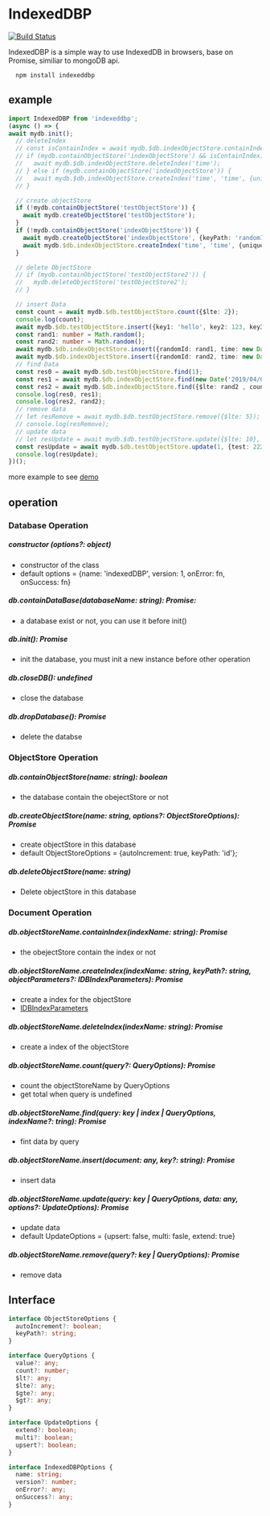 # IndexedDBP
<!-- [START badges] -->
[![Build Status](https://travis-ci.org/fayfang/indexedDBP.svg?branch=master)](https://travis-ci.org/fayfang/indexedDBP)
<!-- [END badges] -->
IndexedDBP is a simple way to use IndexedDB in browsers, base on Promise, similiar to mongoDB api.

``` node
  npm install indexeddbp
```

## example
``` typeScript
import IndexedDBP from 'indexeddbp';
(async () => {
await mydb.init();
  // deleteIndex
  // const isContainIndex = await mydb.$db.indexObjectStore.containIndex('time');
  // if (mydb.containObjectStore('indexObjectStore') && isContainIndex) {
  //   await mydb.$db.indexObjectStore.deleteIndex('time');
  // } else if (mydb.containObjectStore('indexObjectStore')) {
  //   await mydb.$db.indexObjectStore.createIndex('time', 'time', {unique: false, multiEntry: false});
  // }

  // create objectStore
  if (!mydb.containObjectStore('testObjectStore')) {
    await mydb.createObjectStore('testObjectStore');
  }
  if (!mydb.containObjectStore('indexObjectStore')) {
    await mydb.createObjectStore('indexObjectStore', {keyPath: 'randomId'});
    await mydb.$db.indexObjectStore.createIndex('time', 'time', {unique: false, multiEntry: false});
  }

  // delete ObjectStore
  // if (mydb.containObjectStore('testObjectStore2')) {
  //   mydb.deleteObjectStore('testObjectStore2');
  // }

  // insert Data
  const count = await mydb.$db.testObjectStore.count({$lte: 2});
  console.log(count);
  await mydb.$db.testObjectStore.insert({key1: 'hello', key2: 123, key3: true, key4: new Date()});
  const rand1: number = Math.random();
  const rand2: number = Math.random();
  await mydb.$db.indexObjectStore.insert({randomId: rand1, time: new Date('2019/04/03')});
  await mydb.$db.indexObjectStore.insert({randomId: rand2, time: new Date('2019/04/05')});
  // find Data
  const res0 = await mydb.$db.testObjectStore.find(1);
  const res1 = await mydb.$db.indexObjectStore.find(new Date('2019/04/03'), 'time');
  const res2 = await mydb.$db.indexObjectStore.find({$lte: rand2 , count: 5});
  console.log(res0, res1);
  console.log(res2, rand2);
  // remove data
  // let resRemove = await mydb.$db.testObjectStore.remove({$lte: 5});
  // console.log(resRemove);
  // update data
  // let resUpdate = await mydb.$db.testObjectStore.update({$lte: 10}, {test: 222}, {multi: true});
  const resUpdate = await mydb.$db.testObjectStore.update(1, {test: 222}, {upsert: true});
  console.log(resUpdate);
})();
```
more example to see [demo](https://github.com/fayfang/indexedDBP/tree/master/test/example)

## operation
### Database Operation
##### constructor (options?: object)
+ constructor of the class
+ default options = {name: 'indexedDBP', version: 1, onError: fn, onSuccess: fn}

##### db.containDataBase(databaseName: string): Promise:
+ a database exist or not, you can use it before init()

##### db.init(): Promise
+ init the database, you must init a new instance before other operation

##### db.closeDB(): undefined
+ close the database

##### db.dropDatabase(): Promise
+ delete the databse

### ObjectStore Operation
##### db.containObjectStore(name: string): boolean
+ the database contain the obejectStore or not

##### db.createObjectStore(name: string, options?: ObjectStoreOptions): Promise
+ create objectStore in this database
+ default ObjectStoreOptions = {autoIncrement: true, keyPath: 'id'};

##### db.deleteObjectStore(name: string)
+ Delete objectStore in this database

### Document Operation
##### db.objectStoreName.containIndex(indexName: string): Promise
+ the obejectStore contain the index or not

##### db.objectStoreName.createIndex(indexName: string, keyPath?: string, objectParameters?: IDBIndexParameters): Promise
+ create a index for the objectStore
+ [IDBIndexParameters](https://developer.mozilla.org/en-US/docs/Web/API/IDBIndexParameters)

##### db.objectStoreName.deleteIndex(indexName: string): Promise
+ create a index of the objectStore

##### db.objectStoreName.count(query?: QueryOptions): Promise
+ count the objectStoreName by QueryOptions
+ get total when query is undefined

##### db.objectStoreName.find(query: key | index | QueryOptions, indexName?: tring): Promise
+ fint data by query

##### db.objectStoreName.insert(document: any, key?: string): Promise
+ insert data

##### db.objectStoreName.update(query: key | QueryOptions, data: any, options?: UpdateOptions): Promise
+ update data
+ default UpdateOptions = {upsert: false, multi: fasle, extend: true}

##### db.objectStoreName.remove(query?: key | QueryOptions): Promise
+ remove data

## Interface
``` typeScript
interface ObjectStoreOptions {
  autoIncrement?: boolean;
  keyPath?: string;
}

interface QueryOptions {
  value?: any;
  count?: number;
  $lt?: any;
  $lte?: any;
  $gte?: any;
  $gt?: any;
}

interface UpdateOptions {
  extend?: boolean;
  multi?: boolean;
  upsert?: boolean;
}

interface IndexedDBPOptions {
  name: string;
  version?: number;
  onError?: any;
  onSuccess?: any;
}
```


